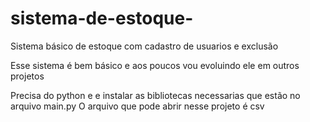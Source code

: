 # sistema-de-estoque-
Sistema básico de estoque com cadastro de usuarios e exclusão 

Esse sistema é bem básico e aos poucos vou evoluindo ele em outros projetos 

Precisa do python e e instalar as bibliotecas necessarias que estão no arquivo main.py
O arquivo que pode abrir nesse projeto é csv
